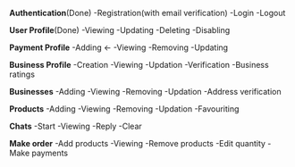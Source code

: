 **Authentication**(Done)
-Registration(with email verification)
-Login
-Logout

**User Profile**(Done)
-Viewing 
-Updating 
-Deleting 
-Disabling

**Payment Profile**
-Adding <-
-Viewing 
-Removing
-Updating

**Business Profile**
-Creation
-Viewing
-Updation
-Verification
-Business ratings

**Businesses**
-Adding
-Viewing
-Removing
-Updation
-Address verification

**Products**
-Adding
-Viewing
-Removing
-Updation
-Favouriting

**Chats**
-Start
-Viewing
-Reply
-Clear

**Make order**
-Add products
-Viewing
-Remove products
-Edit quantity
-Make payments

